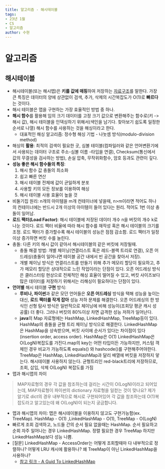 ```yaml
---
title: 알고리즘 - 해시테이블
tags:
- 23년 1월
- CS
- 알고리즘
author: 수현
---
```


# 알고리즘
## 해시테이블
+ 해시테이블(또는 해시맵)은 **키를 값에 매핑**하여 저장하는 <u>자료구조</u>를 말한다. 가장 큰 특징은 데이터의 양에 상관없이 검색, 추가, 삭제의 시간복잡도가 O(1)로 **빠르다**는 것이다. 
+ 해시 테이블은 맵을 구현하는 가장 효율적인 방법 중 하나.
+ **해시 함수**를 활용해 임의 크기 데이터를 고정 크기 값으로 변환해주는 함수로(키 -> 해시 값),  해시 테이블을 인덱싱하기 위해서(색인을 남기다. 찾아보기 쉽도록 일정한 순서로 나열) 해시 함수를 사용하는 것을 해싱이라고 한다. 
    + 대표적인 해싱 알고리즘: 정수형 해싱 기법 - 나눗셈 방식(modulo-division method)
+ 해싱의 **활용**: 최적의 검색이 필요한 곳, 심볼 테이블(컴파일러와 같은 언어변환기에서 사용되는 데이터 구조로 주소-심볼 이름 -타입을 연결), Checksum(통신에서 값의 무결성을 검사하는 방법), 손실 압축, 무작위화함수, 암호 등과도 관련이 깊다.
+ **성능 좋은 해시 함수들의 특징**:
    1. 해시 함수 값 충돌의 최소화
    2. 쉽고 빠른 연산
    3. 해시 테이블 전체에 값이 균일하게 분포
    4. 사용할 키의 모든 정보를 이용하여 해싱
    5. 해시 테이블 사용 효율이 높을 것
+ 비둘기집 원리: n개의 아이템을 m개 컨테이너에 넣을때, n>m이라면 적어도 하나의 컨테이너에는 반드시 2개 이상의 아이템이 들어 있다는 원리. 적어도 1번 이상 충돌이 일어남.
+ **로드 팩터(Load Factor)**: 해시 테이블에 저장된 데이터 개수 n을 버킷의 개수 k로 나눈 것이다. 로드 팩터 비율에 따라 해시 함수를 재작성 혹은 해시 테이블의 크기를 조정. 로드 팩터가 증가할수록 해시 테이블의 성능은 점점 감소함. 로드 팩터가 일정 이상 증가하면 버킷 수를 늘린다.
+ 충돌: 다른 키의 해시 값이 같아서 해시테이블의 같은 버킷에 저장될때.
    + 충돌 해결 방법: 개별 체이닝(연결리스트 혹은 레드-블랙 트리로 연결), 오픈 어드레싱(충돌이 일어나면 테이블 공간 내에서 빈 공간을 찾아서 저장).
    + 개별 체이닝 방식은 연결리스트를 만들기 위해 추가 메모리 할당이 필요하고, 추가 메모리 할당은 상대적으로 느린 작업이라는 단점이 있다. 오픈 어드레싱 방식은 클러스터링 현상으로 전체적인 해싱 효율이 떨어질 수 있고, 버킷 사이즈보다 많은 데이터를 저장하기 위해서는 리해싱이 필요하다는 단점이 있다.
+ **언어별** 해시 테이블 **구현** 방식:
    + **루비나, 파이썬**과 같은 모던 언어들은 **오픈 어드레싱** 방식을 택해 성능을 높이는 대신, **로드 팩터를 작게 잡아** 성능 저하 문제를 해결한다. 오픈 어드레싱의 한 방식인 선형 탐사 방식은 일반적으로 체이닝에 비해 성능이(조회당 평균 캐시 성공률) 더 좋다. 그러나 버킷의 80%이상 차면 급격한 성능 저하가 일어난다.
    + **java**의 Map 자료형에는 HashMap, LinkedHashMap, TreeMap등이 있다. HashMap의 충돌을 균형 트리 체이닝 방식으로 해결한다. LinkedHashMap은 HashMap을 상속받으며, 버킷 사이에 순서가 있다는 차이점이 있다(insertion order, access order). HashMap은 O(1) LinkedHashMap은 O(LogN)복잡도를 가진다.map의 key는 어떤 타입이든 가능하지만, 커스텀 객체인 경우 비교가 가능하도록 equals() 와 hashcode()를 구현해주어야한다. TreeMap은 HashMap, LinkedHashMap과 달리 배열에 버킷을 저장하지 앟는다. 해시테이블 사용하지 않는다. 균형트리인 red-black트리에 저장하므로, 조회, 삽입, 삭제 O(LogN) 복잡도를 가짐
+ 맵과 해시맵의 차이
> MAP자료형의 경우 각 값을 참조하는데 걸리는 시간이 O(LogN)이라고 되어있는데,
MAP자료형이 파이썬의 dictionary 자료형을 일컫는 것이 맞나요?
제가 알기로 dict의 경우 내부적으로 해시로 구현되어있어 각 값을 참조하는데 O(1)복잡도라고 알고있는데 왜 O(LogN)이 되는지 궁금합니다.
  + 맵과 해시맵의 차이: 맵은 해시테이블을 이용하지 않고도 구현가능함(ex. TreeMap). HashMap - O(1) ,LinkedHashMap - O(1), TreeMap - O(LogN)
  + 빠르게 조회 검색하고, 노드들 간의 순서 필요 없을때는 HashMap. 순서 필요하고 순회 자주 일어나는 경우 LinkedHashMap. 정렬 필요한 경우 TreeMap 하지만 LinkedHashMap보다 성능 나쁨.
+ [질문] LinkedHashMap - AccessOrder는 어떻게 조회할때마
다 내부적으로 정렬하나? 어떻게 LRU 캐시에 활용하나? 왜 TreeMap이 아닌 LinkedHashMap을 사용하나?
    + [참고 링크 - A Guid To LinkedHashMap](https://www.baeldung.com/java-linked-hashmap)
